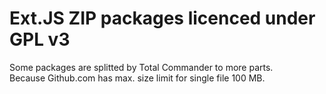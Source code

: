 # Ext.JS ZIP packages licenced under GPL v3

Some packages are splitted by Total Commander to more parts.  
Because Github.com has max. size limit for single file 100 MB.

